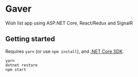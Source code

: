 # Gaver
Wish list app using ASP.NET Core, React/Redux and SignalR

## Getting started
Requires `yarn` (or use `npm install`), and [.NET Core SDK](https://dot.net).

    yarn
    dotnet restore
    npm start
